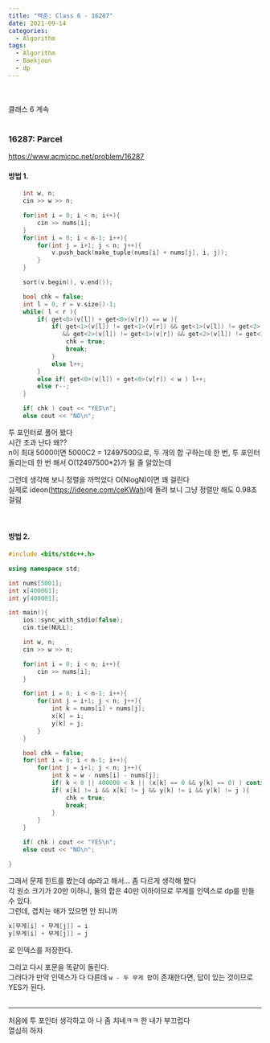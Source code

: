 ```yaml
---
title: "백준: Class 6 - 16287"
date: 2021-09-14
categories:
  - Algorithm
tags:
  - Algorithm
  - Baekjoon
  - dp
---
```


<br></br>
클래스 6 계속
<br></br>

### 16287: Parcel
https://www.acmicpc.net/problem/16287

#### 방법 1.
```cpp
    int w, n;
    cin >> w >> n;

    for(int i = 0; i < n; i++){
        cin >> nums[i];
    }
    for(int i = 0; i < n-1; i++){
        for(int j = i+1; j < n; j++){
            v.push_back(make_tuple(nums[i] + nums[j], i, j));
        }
    }

    sort(v.begin(), v.end());

    bool chk = false;
    int l = 0, r = v.size()-1;
    while( l < r ){
        if( get<0>(v[l]) + get<0>(v[r]) == w ){
            if( get<1>(v[l]) != get<1>(v[r]) && get<1>(v[l]) != get<2>(v[r])
               && get<2>(v[l]) != get<1>(v[r]) && get<2>(v[l]) != get<2>(v[r]) ){
                chk = true;
                break;
            }
            else l++;
        }
        else if( get<0>(v[l]) + get<0>(v[r]) < w ) l++;
        else r--;
    }

    if( chk ) cout << "YES\n";
    else cout << "NO\n";
```
투 포인터로 풀어 봤다  
시간 초과 난다 왜??  
n이 최대 5000이면 5000C2 = 12497500으로, 두 개의 합 구하는데 한 번, 투 포인터 돌리는데 한 번 해서 O(12497500*2)가 될 줄 알았는데  

그런데 생각해 보니 정렬을 까먹었다 O(NlogN)이면 꽤 걸린다  
실제로 ideon(https://ideone.com/ceKWah)에 돌려 보니 그냥 정렬만 해도 0.98초 걸림  
<br></br>

#### 방법 2.
```cpp
#include <bits/stdc++.h>

using namespace std;

int nums[5001];
int x[400001];
int y[400001];

int main(){
    ios::sync_with_stdio(false);
    cin.tie(NULL);

    int w, n;
    cin >> w >> n;

    for(int i = 0; i < n; i++){
        cin >> nums[i];
    }

    for(int i = 0; i < n-1; i++){
        for(int j = i+1; j < n; j++){
            int k = nums[i] + nums[j];
            x[k] = i;
            y[k] = j;
        }
    }

    bool chk = false;
    for(int i = 0; i < n-1; i++){
        for(int j = i+1; j < n; j++){
            int k = w - nums[i] - nums[j];
            if( k < 0 || 400000 < k || (x[k] == 0 && y[k] == 0) ) continue;
            if( x[k] != i && x[k] != j && y[k] != i && y[k] != j ){
                chk = true;
                break;
            }
        }
    }

    if( chk ) cout << "YES\n";
    else cout << "NO\n";

}
```
그래서 문제 힌트를 봤는데 dp라고 해서... 좀 다르게 생각해 봤다  
각 원소 크기가 20만 이하니, 둘의 합은 40만 이하이므로 무게를 인덱스로 dp를 만들 수 있다.  
그런데, 겹치는 애가 있으면 안 되니까
```cpp
x[무게[i] + 무게[j]] = i
y[무게[i] + 무게[j]] = j
```
로 인덱스를 저장한다.  

그리고 다시 포문을 똑같이 돌린다.  
그러다가 만약 인덱스가 다 다른데 `w - 두 무게 합`이 존재한다면, 답이 있는 것이므로 YES가 된다.
<br></br>

---
처음에 투 포인터 생각하고 아 나 좀 치네ㅋㅋ 한 내가 부끄럽다  
열심히 하자
<br></br>
